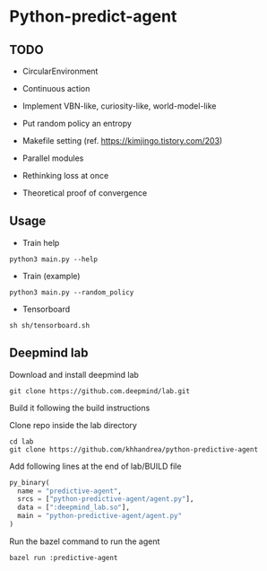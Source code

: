 # Python-predict-agent

## TODO
- CircularEnvironment
- Continuous action
- Implement VBN-like, curiosity-like, world-model-like
- Put random policy an entropy

- Makefile setting (ref. https://kimjingo.tistory.com/203)
- Parallel modules
- Rethinking loss at once
- Theoretical proof of convergence

## Usage
- Train help
```
python3 main.py --help
```

- Train (example)
```
python3 main.py --random_policy
```

- Tensorboard
```
sh sh/tensorboard.sh
```

## Deepmind lab
Download and install deepmind lab
```shell
git clone https://github.com.deepmind/lab.git
```

Build it following the build instructions

Clone repo inside the lab directory
```shell
cd lab
git clone https://github.com/khhandrea/python-predictive-agent
```

Add following lines at the end of lab/BUILD file
```python
py_binary(
  name = "predictive-agent",
  srcs = ["python-predictive-agent/agent.py"],
  data = [":deepmind_lab.so"],
  main = "python-predictive-agent/agent.py"
)
```

Run the bazel command to run the agent
```shell
bazel run :predictive-agent
```
